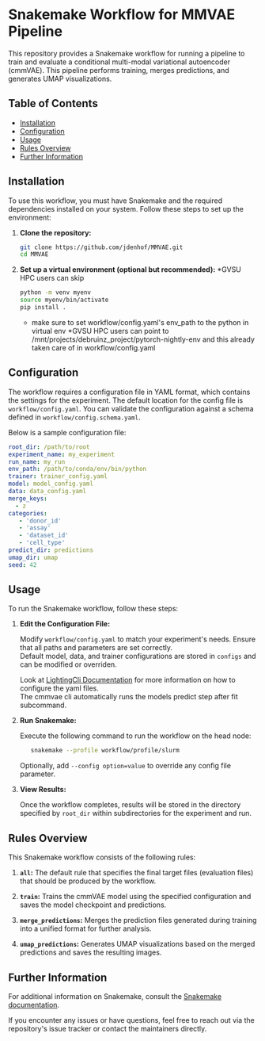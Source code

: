 
# Snakemake Workflow for MMVAE Pipeline

This repository provides a Snakemake workflow for running a pipeline to train and evaluate a conditional multi-modal variational autoencoder (cmmVAE). This pipeline performs training, merges predictions, and generates UMAP visualizations.

## Table of Contents
- [Installation](#installation)
- [Configuration](#configuration)
- [Usage](#usage)
- [Rules Overview](#rules-overview)
- [Further Information](#further-information)

## Installation

To use this workflow, you must have Snakemake and the required dependencies installed on your system. Follow these steps to set up the environment:

1. **Clone the repository:**

   ```bash
   git clone https://github.com/jdenhof/MMVAE.git
   cd MMVAE
   ```

2. **Set up a virtual environment (optional but recommended):**
*GVSU HPC users can skip

   ```bash
   python -m venv myenv
   source myenv/bin/activate
   pip install .
   ```
   * make sure to set workflow/config.yaml's env_path to the python in virtual env
   *GVSU HPC users can point to /mnt/projects/debruinz_project/pytorch-nightly-env
   and this already taken care of in workflow/config.yaml

## Configuration

The workflow requires a configuration file in YAML format, which contains the settings for the experiment. The default location for the config file is `workflow/config.yaml`. You can validate the configuration against a schema defined in `workflow/config.schema.yaml`.

Below is a sample configuration file:

```yaml
root_dir: /path/to/root
experiment_name: my_experiment
run_name: my_run
env_path: /path/to/conda/env/bin/python
trainer: trainer_config.yaml
model: model_config.yaml
data: data_config.yaml
merge_keys:
  - z
categories:
   - 'donor_id'
   - 'assay'
   - 'dataset_id' 
   - 'cell_type'
predict_dir: predictions
umap_dir: umap
seed: 42
```

## Usage

To run the Snakemake workflow, follow these steps:

1. **Edit the Configuration File:**

   Modify `workflow/config.yaml` to match your experiment's needs. Ensure that all paths and parameters are set correctly.<br>
   Default model, data, and trainer configurations are stored in `configs` and can be modified or overriden.<br>
   
   Look at [LightingCli Documentation](https://lightning.ai/docs/pytorch/stable/cli/lightning_cli.html#lightning-cli) for more information on how to configure the yaml files.<br>
   The cmmvae cli automatically runs the models predict step after fit subcommand.

2. **Run Snakemake:**

   Execute the following command to run the workflow on the head node:

   ```bash
      snakemake --profile workflow/profile/slurm
   ```

   Optionally, add `--config option=value` to override any config file parameter.

3. **View Results:**

   Once the workflow completes, results will be stored in the directory specified by `root_dir` within subdirectories for the experiment and run.

## Rules Overview

This Snakemake workflow consists of the following rules:

1. **`all`:** The default rule that specifies the final target files (evaluation files) that should be produced by the workflow.

2. **`train`:** Trains the cmmVAE model using the specified configuration and saves the model checkpoint and predictions.

3. **`merge_predictions`:** Merges the prediction files generated during training into a unified format for further analysis.

4. **`umap_predictions`:** Generates UMAP visualizations based on the merged predictions and saves the resulting images.

## Further Information

For additional information on Snakemake, consult the [Snakemake documentation](https://snakemake.readthedocs.io/).

If you encounter any issues or have questions, feel free to reach out via the repository's issue tracker or contact the maintainers directly.
